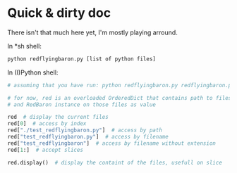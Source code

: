 Quick & dirty doc
=================

There isn't that much here yet, I'm mostly playing arround.

In \*sh shell:

```bash
python redflyingbaron.py [list of python files]
```

In (I)Python shell:

```python
# assuming that you have run: python redflyingbaron.py redflyingbaron.py ./test_redflyingbaron.py

# for now, red is an overloaded OrderedDict that contains path to files as keys
# and RedBaron instance on those files as value

red  # display the current files
red[0]  # access by index
red["./test_redflyingbaron.py"]  # access by path
red["test_redflyingbaron.py"]  # access by filename
red["test_redflyingbaron"]  # access by filename without extension
red[1:]  # accept slices

red.display()  # display the containt of the files, usefull on slice
```
